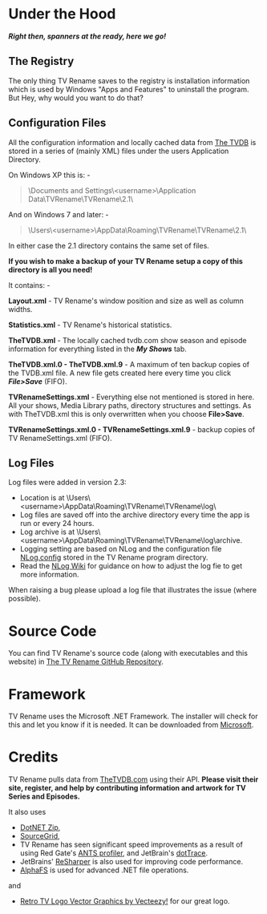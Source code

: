 # Under the Hood
***Right then, spanners at the ready, here we go!***

## The Registry
The only thing TV Rename saves to the registry is installation information which is used by Windows "Apps and Features" to uninstall the program. But Hey, why would you want to do that?

## Configuration Files
All the configuration information and locally cached data from [The TVDB](http://thetvdb.com "Visit thetvdb.com") is stored in a series of (mainly XML) files under the users Application Directory.

On Windows XP this is: -

> \\Documents and Settings\\\<username\>\\Application Data\\TVRename\\TVRename\\2.1\\

And on Windows 7 and later: -

> \\Users\\\<username\>\\AppData\\Roaming\\TVRename\\TVRename\\2.1\\

In either case the 2.1 directory contains the same set of files.

**If you wish to make a backup of your TV Rename setup a copy of this directory is all you need!**

It contains: -

**Layout.xml** - TV Rename's window position and size as well as column widths.

**Statistics.xml** - TV Rename's historical statistics.

**TheTVDB.xml** -  The locally cached tvdb.com show season and episode information for everything listed in the ***My Shows*** tab.

**TheTVDB.xml.0 - TheTVDB.xml.9** - A maximum of ten backup copies of the TVDB.xml file. A new file gets created here every time you click ***File>Save*** (FIFO).

**TVRenameSettings.xml** - Everything else not mentioned is stored in here. All your shows, Media Library paths, directory structures and settings. As with TheTVDB.xml this is only overwritten when you choose **File>Save**.

**TVRenameSettings.xml.0 - TVRenameSettings.xml.9** - backup copies of TV RenameSettings.xml (FIFO).

## Log Files
Log files were added in version 2.3:
* Location is at \\Users\\\<username\>\\AppData\\Roaming\\TVRename\\TVRename\\log\\
* Log files are saved off into the archive directory every time the app is run or every 24 hours.
* Log archive is at \\Users\\\<username\>\\AppData\\Roaming\\TVRename\\TVRename\\log\\archive.
* Logging setting are based on NLog and the configuration file [NLog.config](https://github.com/TV-Rename/tvrename/blob/master/TVRename%23/NLog.config "Look at NLog.config in the TVRename Repo") stored in the TV Rename program directory.
* Read the [NLog Wiki](https://github.com/nlog/NLog/wiki/Configuration-file "Visit the NLog Wiki") for guidance on how to adjust the log fie to get more information.

When raising a bug please upload a log file that illustrates the issue (where possible).

# Source Code
You can find TV Rename's source code (along with executables and this website) in [The TV Rename GitHub Repository](https://github.com/TV-Rename/tvrename "Visit The repository").

# Framework
TV Rename uses the Microsoft .NET Framework. The installer will check for this and let you know if it is needed. It can be downloaded from [Microsoft](https://www.microsoft.com/net/download/windows "Get .NET").

# Credits
TV Rename pulls data from [TheTVDB.com](http://thetvdb.com/ "Visit TheTVDB.com") using their API. **Please visit their site, register, and help by contributing information and artwork for TV Series and Episodes.**

It also uses
* [DotNET Zip](http://www.codeplex.com/DotNetZip),
* [SourceGrid](http://www.codeplex.com/sourcegrid/),
* TV Rename has seen significant speed improvements as a result of using Red Gate's [ANTS profiler](http://www.red-gate.com/products/ants_profiler/index.htm "Visit Red Gate"), and JetBrain's [dotTrace](http://www.jetbrains.com/profiler/). 
* JetBrains' [ReSharper](http://www.jetbrains.com/resharper/) is also used for improving code performance.
* [AlphaFS](http://alphafs.alphaleonis.com/) is used for advanced .NET file operations.

and

* [Retro TV Logo Vector Graphics by Vecteezy!](https://www.vecteezy.com/vector-art/73089-retro-television) for our great logo.
